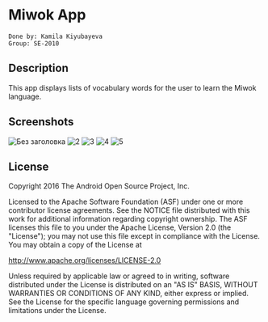 Miwok App
===================================
```
Done by: Kamila Kiyubayeva
Group: SE-2010
```

Description
--------------
This app displays lists of vocabulary words for the user to learn the Miwok language.


Screenshots
--------------
![Без заголовка](https://user-images.githubusercontent.com/80210431/158032908-dcc21635-595b-4cc2-a78e-a3b1b6251ea5.jpg)
![2](https://user-images.githubusercontent.com/80210431/158032924-70e2ae47-d647-4b11-b15f-b4eb0f5c9736.jpg)
![3](https://user-images.githubusercontent.com/80210431/158032939-59a5e44f-da43-451f-baf9-489be061dc13.jpg)
![4](https://user-images.githubusercontent.com/80210431/158032943-6b2fd124-b485-4eab-9908-093c01ecd0f0.jpg)
![5](https://user-images.githubusercontent.com/80210431/158032945-a7ab7a5a-7792-46b7-bd3d-c2dc9976b2c1.jpg)

License
-------

Copyright 2016 The Android Open Source Project, Inc.

Licensed to the Apache Software Foundation (ASF) under one or more contributor
license agreements.  See the NOTICE file distributed with this work for
additional information regarding copyright ownership.  The ASF licenses this
file to you under the Apache License, Version 2.0 (the "License"); you may not
use this file except in compliance with the License.  You may obtain a copy of
the License at

http://www.apache.org/licenses/LICENSE-2.0

Unless required by applicable law or agreed to in writing, software
distributed under the License is distributed on an "AS IS" BASIS, WITHOUT
WARRANTIES OR CONDITIONS OF ANY KIND, either express or implied.  See the
License for the specific language governing permissions and limitations under
the License.
